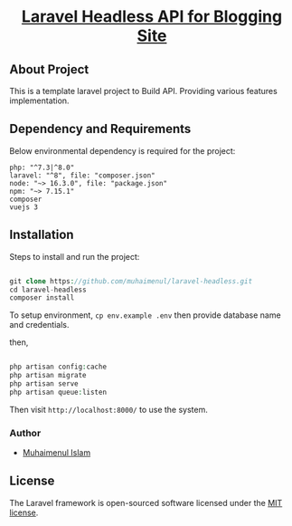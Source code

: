 <h1 align="center"><a href="https://github.com/muhaimenul/import-csv.git" target="_blank">Laravel Headless API for Blogging Site</a></p>

## About Project

This is a template laravel project to Build API. Providing various features implementation.

## Dependency and Requirements

Below environmental dependency is required for the project:

```
php: "^7.3|^8.0"
laravel: "^8", file: "composer.json"
node: "~> 16.3.0", file: "package.json"
npm: "~> 7.15.1"
composer
vuejs 3
```

## Installation

Steps to install and run the project:

```php 

git clone https://github.com/muhaimenul/laravel-headless.git
cd laravel-headless
composer install

```

To setup environment, `cp env.example .env` then provide database name and credentials.

then, 

```php 

php artisan config:cache
php artisan migrate
php artisan serve
php artisan queue:listen

```


Then visit `http://localhost:8000/` to use the system.

### Author

-   [Muhaimenul Islam](https://github.com/muhaimenul)

## License

The Laravel framework is open-sourced software licensed under the [MIT license](https://opensource.org/licenses/MIT).
